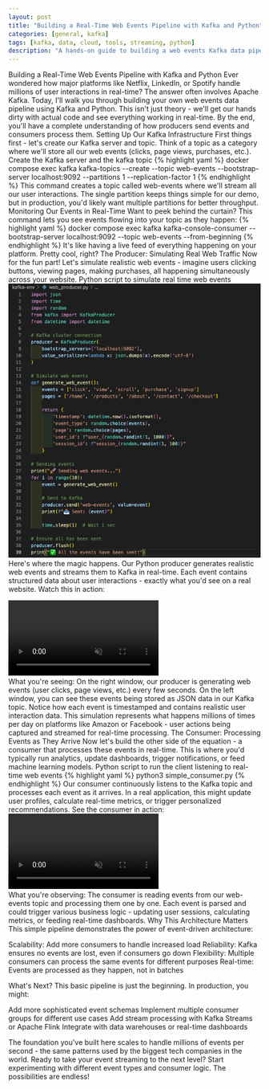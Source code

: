 ```yaml
---
layout: post
title: "Building a Real-Time Web Events Pipeline with Kafka and Python"
categories: [general, kafka]
tags: [kafka, data, cloud, tools, streaming, python]
description: "A hands-on guide to building a web events Kafka data pipeline with Python - from setup to real-time processing"
---
```


Building a Real-Time Web Events Pipeline with Kafka and Python
Ever wondered how major platforms like Netflix, LinkedIn, or Spotify handle millions of user interactions in real-time? The answer often involves Apache Kafka. Today, I'll walk you through building your own web events data pipeline using Kafka and Python.
This isn't just theory - we'll get our hands dirty with actual code and see everything working in real-time. By the end, you'll have a complete understanding of how producers send events and consumers process them.
Setting Up Our Kafka Infrastructure
First things first - let's create our Kafka server and topic. Think of a topic as a category where we'll store all our web events (clicks, page views, purchases, etc.).
Create the Kafka server and the kafka topic
{% highlight yaml %}
docker compose exec kafka kafka-topics --create
--topic web-events
--bootstrap-server localhost:9092
--partitions 1
--replication-factor 1
{% endhighlight %}
This command creates a topic called web-events where we'll stream all our user interactions. The single partition keeps things simple for our demo, but in production, you'd likely want multiple partitions for better throughput.
Monitoring Our Events in Real-Time
Want to peek behind the curtain? This command lets you see events flowing into your topic as they happen:
{% highlight yaml %}
docker compose exec kafka kafka-console-consumer
--bootstrap-server localhost:9092
--topic web-events
--from-beginning
{% endhighlight %}
It's like having a live feed of everything happening on your platform. Pretty cool, right?
The Producer: Simulating Real Web Traffic
Now for the fun part! Let's simulate realistic web events - imagine users clicking buttons, viewing pages, making purchases, all happening simultaneously across your website.
Python script to simulate real time web events
<img src="/assets/media/27-06-web-events-pipeline/kafka_producer.png">
Here's where the magic happens. Our Python producer generates realistic web events and streams them to Kafka in real-time. Each event contains structured data about user interactions - exactly what you'd see on a real website.
Watch this in action:

<div class="video-demo">
  <video autoplay loop muted playsinline>
    <source src="/assets/media/27-06-web-events-pipeline/kafka-producer-events-simulation.mp4" type="video/mp4">
    Your browser doesn't support video playback.
  </video>
</div>
What you're seeing: On the right window, our producer is generating web events (user clicks, page views, etc.) every few seconds. On the left window, you can see these events being stored as JSON data in our Kafka topic. Notice how each event is timestamped and contains realistic user interaction data.
This simulation represents what happens millions of times per day on platforms like Amazon or Facebook - user actions being captured and streamed for real-time processing.
The Consumer: Processing Events as They Arrive
Now let's build the other side of the equation - a consumer that processes these events in real-time. This is where you'd typically run analytics, update dashboards, trigger notifications, or feed machine learning models.
Python script to run the client listening to real-time web events
{% highlight yaml %}
python3 simple_consumer.py
{% endhighlight %}
Our consumer continuously listens to the Kafka topic and processes each event as it arrives. In a real application, this might update user profiles, calculate real-time metrics, or trigger personalized recommendations.
See the consumer in action:
<div class="video-demo">
  <video autoplay loop muted playsinline>
    <source src="/kafka-consumer-events-simulation.mkv" type="video/x-matroska">
    Your browser doesn't support video playback.
  </video>
</div>
What you're observing: The consumer is reading events from our web-events topic and processing them one by one. Each event is parsed and could trigger various business logic - updating user sessions, calculating metrics, or feeding real-time dashboards.
Why This Architecture Matters
This simple pipeline demonstrates the power of event-driven architecture:

Scalability: Add more consumers to handle increased load
Reliability: Kafka ensures no events are lost, even if consumers go down
Flexibility: Multiple consumers can process the same events for different purposes
Real-time: Events are processed as they happen, not in batches

What's Next?
This basic pipeline is just the beginning. In production, you might:

Add more sophisticated event schemas
Implement multiple consumer groups for different use cases
Add stream processing with Kafka Streams or Apache Flink
Integrate with data warehouses or real-time dashboards

The foundation you've built here scales to handle millions of events per second - the same patterns used by the biggest tech companies in the world.
Ready to take your event streaming to the next level? Start experimenting with different event types and consumer logic. The possibilities are endless!
